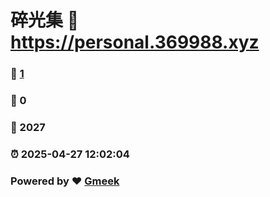 # 碎光集 :link: https://personal.369988.xyz 
### :page_facing_up: [1](https://personal.369988.xyz/tag.html) 
### :speech_balloon: 0 
### :hibiscus: 2027 
### :alarm_clock: 2025-04-27 12:02:04 
### Powered by :heart: [Gmeek](https://github.com/Meekdai/Gmeek)
